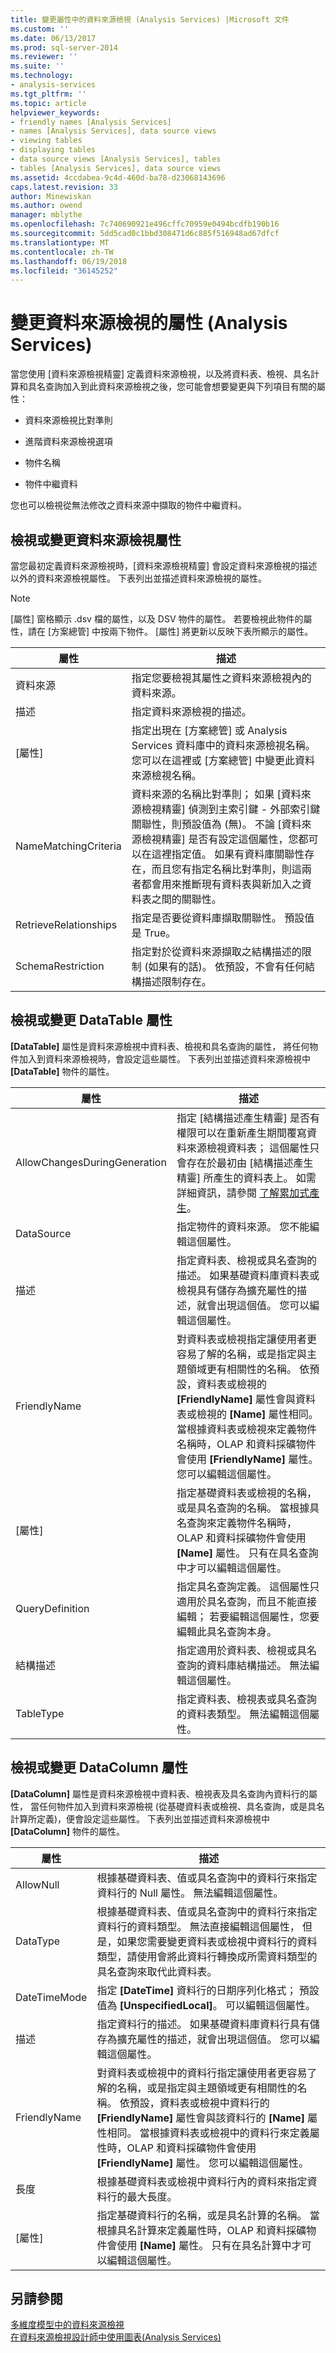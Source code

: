 ```yaml
---
title: 變更屬性中的資料來源檢視 (Analysis Services) |Microsoft 文件
ms.custom: ''
ms.date: 06/13/2017
ms.prod: sql-server-2014
ms.reviewer: ''
ms.suite: ''
ms.technology:
- analysis-services
ms.tgt_pltfrm: ''
ms.topic: article
helpviewer_keywords:
- friendly names [Analysis Services]
- names [Analysis Services], data source views
- viewing tables
- displaying tables
- data source views [Analysis Services], tables
- tables [Analysis Services], data source views
ms.assetid: 4ccdabea-9c4d-460d-ba78-d23068143696
caps.latest.revision: 33
author: Minewiskan
ms.author: owend
manager: mblythe
ms.openlocfilehash: 7c740690921e496cffc70959e0494bcdfb190b16
ms.sourcegitcommit: 5dd5cad0c1bbd308471d6c885f516948ad67dfcf
ms.translationtype: MT
ms.contentlocale: zh-TW
ms.lasthandoff: 06/19/2018
ms.locfileid: "36145252"
---
```

# <a name="change-properties-in-a-data-source-view-analysis-services"></a>變更資料來源檢視的屬性 (Analysis Services)
  當您使用 [資料來源檢視精靈] 定義資料來源檢視，以及將資料表、檢視、具名計算和具名查詢加入到此資料來源檢視之後，您可能會想要變更與下列項目有關的屬性：  
  
-   資料來源檢視比對準則  
  
-   進階資料來源檢視選項  
  
-   物件名稱  
  
-   物件中繼資料  
  
 您也可以檢視從無法修改之資料來源中擷取的物件中繼資料。  
  
## <a name="viewing-or-changing-data-source-view-properties"></a>檢視或變更資料來源檢視屬性  
 當您最初定義資料來源檢視時，[資料來源檢視精靈] 會設定資料來源檢視的描述以外的資料來源檢視屬性。 下表列出並描述資料來源檢視的屬性。  
  
> [!NOTE]  
>  [屬性] 窗格顯示 .dsv 檔的屬性，以及 DSV 物件的屬性。 若要檢視此物件的屬性，請在 [方案總管] 中按兩下物件。 [屬性] 將更新以反映下表所顯示的屬性。  
  
|屬性|描述|  
|--------------|-----------------|  
|資料來源|指定您要檢視其屬性之資料來源檢視內的資料來源。|  
|描述|指定資料來源檢視的描述。|  
|[屬性]|指定出現在 [方案總管] 或 Analysis Services 資料庫中的資料來源檢視名稱。 您可以在這裡或 [方案總管] 中變更此資料來源檢視名稱。|  
|NameMatchingCriteria|資料來源的名稱比對準則； 如果 [資料來源檢視精靈] 偵測到主索引鍵 - 外部索引鍵關聯性，則預設值為 (無)。 不論 [資料來源檢視精靈] 是否有設定這個屬性，您都可以在這裡指定值。 如果有資料庫關聯性存在，而且您有指定名稱比對準則，則這兩者都會用來推斷現有資料表與新加入之資料表之間的關聯性。|  
|RetrieveRelationships|指定是否要從資料庫擷取關聯性。 預設值是 True。|  
|SchemaRestriction|指定對於從資料來源擷取之結構描述的限制 (如果有的話)。 依預設，不會有任何結構描述限制存在。|  
  
## <a name="viewing-or-changing-datatable-properties"></a>檢視或變更 DataTable 屬性  
 **[DataTable]** 屬性是資料來源檢視中資料表、檢視和具名查詢的屬性， 將任何物件加入到資料來源檢視時，會設定這些屬性。 下表列出並描述資料來源檢視中 **[DataTable]** 物件的屬性。  
  
|屬性|描述|  
|--------------|-----------------|  
|AllowChangesDuringGeneration|指定 [結構描述產生精靈] 是否有權限可以在重新產生期間覆寫資料來源檢視資料表； 這個屬性只會存在於最初由 [結構描述產生精靈] 所產生的資料表上。 如需詳細資訊，請參閱 [了解累加式產生](understanding-incremental-generation.md)。|  
|DataSource|指定物件的資料來源。 您不能編輯這個屬性。|  
|描述|指定資料表、檢視或具名查詢的描述。 如果基礎資料庫資料表或檢視具有儲存為擴充屬性的描述，就會出現這個值。 您可以編輯這個屬性。|  
|FriendlyName|對資料表或檢視指定讓使用者更容易了解的名稱，或是指定與主題領域更有相關性的名稱。 依預設，資料表或檢視的 **[FriendlyName]** 屬性會與資料表或檢視的 **[Name]** 屬性相同。 當根據資料表或檢視來定義物件名稱時，OLAP 和資料採礦物件會使用 **[FriendlyName]** 屬性。 您可以編輯這個屬性。|  
|[屬性]|指定基礎資料表或檢視的名稱，或是具名查詢的名稱。 當根據具名查詢來定義物件名稱時，OLAP 和資料採礦物件會使用 **[Name]** 屬性。 只有在具名查詢中才可以編輯這個屬性。|  
|QueryDefinition|指定具名查詢定義。 這個屬性只適用於具名查詢，而且不能直接編輯； 若要編輯這個屬性，您要編輯此具名查詢本身。|  
|結構描述|指定適用於資料表、檢視或具名查詢的資料庫結構描述。 無法編輯這個屬性。|  
|TableType|指定資料表、檢視表或具名查詢的資料表類型。 無法編輯這個屬性。|  
  
## <a name="viewing-or-changing-datacolumn-properties"></a>檢視或變更 DataColumn 屬性  
 **[DataColumn]** 屬性是資料來源檢視中資料表、檢視表及具名查詢內資料行的屬性， 當任何物件加入到資料來源檢視 (從基礎資料表或檢視、具名查詢，或是具名計算所定義)，便會設定這些屬性。 下表列出並描述資料來源檢視中 **[DataColumn]** 物件的屬性。  
  
|屬性|描述|  
|--------------|-----------------|  
|AllowNull|根據基礎資料表、值或具名查詢中的資料行來指定資料行的 Null 屬性。 無法編輯這個屬性。|  
|DataType|根據基礎資料表、值或具名查詢中的資料行來指定資料行的資料類型。 無法直接編輯這個屬性， 但是，如果您需要變更資料表或檢視中資料行的資料類型，請使用會將此資料行轉換成所需資料類型的具名查詢來取代此資料表。|  
|DateTimeMode|指定 **[DateTime]** 資料行的日期序列化格式； 預設值為 **[UnspecifiedLocal]**。 可以編輯這個屬性。|  
|描述|指定資料行的描述。 如果基礎資料庫資料行具有儲存為擴充屬性的描述，就會出現這個值。 您可以編輯這個屬性。|  
|FriendlyName|對資料表或檢視中的資料行指定讓使用者更容易了解的名稱，或是指定與主題領域更有相關性的名稱。 依預設，資料表或檢視中資料行的 **[FriendlyName]** 屬性會與該資料行的 **[Name]** 屬性相同。 當根據資料表或檢視中的資料行來定義屬性時，OLAP 和資料採礦物件會使用 **[FriendlyName]** 屬性。 您可以編輯這個屬性。|  
|長度|根據基礎資料表或檢視中資料行內的資料來指定資料行的最大長度。|  
|[屬性]|指定基礎資料行的名稱，或是具名計算的名稱。 當根據具名計算來定義屬性時，OLAP 和資料採礦物件會使用 **[Name]** 屬性。 只有在具名計算中才可以編輯這個屬性。|  
  
## <a name="see-also"></a>另請參閱  
 [多維度模型中的資料來源檢視](data-source-views-in-multidimensional-models.md)   
 [在資料來源檢視設計師中使用圖表&#40;Analysis Services&#41;](work-with-diagrams-in-data-source-view-designer-analysis-services.md)  
  
  